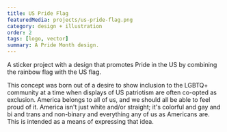 ```yaml
---
title: US Pride Flag
featuredMedia: projects/us-pride-flag.png
category: design + illustration
order: 2
tags: [logo, vector]
summary: A Pride Month design.
---
```


A sticker project with a design that promotes Pride in the US by combining the rainbow flag with the US flag.

This concept was born out of a desire to show inclusion to the LGBTQ+ community at a time when displays of US patriotism are often co-opted as exclusion. America belongs to all of us, and we should all be able to feel proud of it. America isn't just white and/or straight; it's colorful and gay and bi and trans and non-binary and everything any of us as Americans are. This is intended as a means of expressing that idea.
